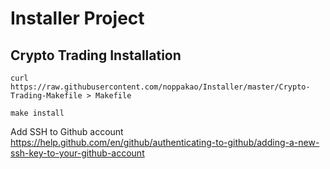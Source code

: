 # Installer Project
## Crypto Trading Installation
  ```
  curl https://raw.githubusercontent.com/noppakao/Installer/master/Crypto-Trading-Makefile > Makefile
  
  make install
  ```
  Add SSH to Github account https://help.github.com/en/github/authenticating-to-github/adding-a-new-ssh-key-to-your-github-account
